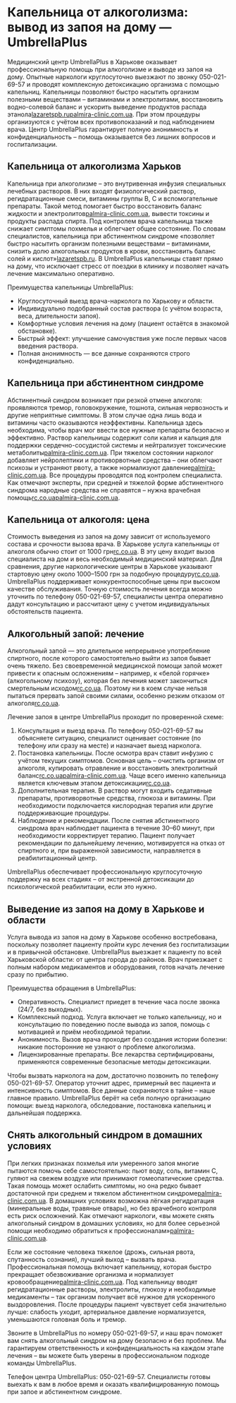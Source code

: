 
# Капельница от алкоголизма: вывод из запоя на дому — UmbrellaPlus

Медицинский центр UmbrellaPlus в Харькове оказывает профессиональную помощь при алкоголизме и выводе из запоя на дому. Опытные наркологи круглосуточно выезжают по звонку 050-021-69-57 и проводят комплексную детоксикацию организма с помощью капельниц. Капельницы позволяют быстро насытить организм полезными веществами – витаминами и электролитами, восстановить водно-солевой баланс и ускорить выведение продуктов распада этанола[lazaretspb.ru](https://lazaretspb.ru/narkolog-wiki/kak-izbavitsya-ot-pyanstva/abstinentnyj-sindrom-lechenie/#:~:text=%D0%92%20%D0%BD%D0%B0%D1%87%D0%B0%D0%BB%D1%8C%D0%BD%D0%BE%D0%B9%20%D1%84%D0%B0%D0%B7%D0%B5%20%D0%BB%D0%B5%D1%87%D0%B5%D0%BD%D0%B8%D1%8F%20%D0%BF%D1%80%D0%B8%D0%BC%D0%B5%D0%BD%D1%8F%D0%B5%D1%82%D1%81%D1%8F,%D0%B2%D0%BE%D1%81%D1%81%D1%82%D0%B0%D0%BD%D0%BE%D0%B2%D0%B8%D1%82%D1%8C%20%D0%B1%D0%B0%D0%BB%D0%B0%D0%BD%D1%81%20%D1%81%D0%BE%D0%BB%D0%B5%D0%B9%20%D0%B8%20%D0%BA%D0%B8%D1%81%D0%BB%D0%BE%D1%82)[palmira-clinic.com.ua](https://palmira-clinic.com.ua/alkogolizm/detoksikaciya-na-domu/#:~:text=%D0%A1%D0%BB%D0%B5%D0%B4%D1%83%D1%8E%D1%89%D0%B8%D0%B9%20%D1%8D%D1%82%D0%B0%D0%BF%20%E2%80%93%20%D0%BA%D0%B0%D0%BF%D0%B5%D0%BB%D1%8C%D0%BD%D0%B8%D1%86%D1%8B%2C%20%D0%BA%D0%BE%D1%82%D0%BE%D1%80%D1%8B%D0%B5,%D0%B6%D0%B8%D0%B7%D0%BD%D0%B8%20%D0%B1%D0%BE%D0%BB%D1%8C%D0%BD%D0%BE%D0%B3%D0%BE%2C%20%D0%BF%D1%80%D0%B8%D0%BC%D0%B5%D0%BD%D1%8F%D0%B5%D1%82%D1%81%D1%8F%20%D0%BA%D0%B8%D1%81%D0%BB%D0%BE%D1%80%D0%BE%D0%B4%D0%BD%D0%B0%D1%8F%20%D1%82%D0%B5%D1%80%D0%B0%D0%BF%D0%B8%D1%8F). При этом процедуры организуются с учётом всех противопоказаний и под наблюдением врача. Центр UmbrellaPlus гарантирует полную анонимность и конфиденциальность – помощь оказывается без лишних вопросов и госпитализации.

## Капельница от алкоголизма Харьков

Капельница при алкоголизме – это внутривенная инфузия специальных лечебных растворов. В них входят физиологический раствор, регидратационные смеси, витамины группы B, C и вспомогательные препараты. Такой метод помогает быстро восстановить баланс жидкости и электролитов[palmira-clinic.com.ua](https://palmira-clinic.com.ua/alkogolizm/detoksikaciya-na-domu/#:~:text=%D0%A1%D0%BB%D0%B5%D0%B4%D1%83%D1%8E%D1%89%D0%B8%D0%B9%20%D1%8D%D1%82%D0%B0%D0%BF%20%E2%80%93%20%D0%BA%D0%B0%D0%BF%D0%B5%D0%BB%D1%8C%D0%BD%D0%B8%D1%86%D1%8B%2C%20%D0%BA%D0%BE%D1%82%D0%BE%D1%80%D1%8B%D0%B5,%D0%B6%D0%B8%D0%B7%D0%BD%D0%B8%20%D0%B1%D0%BE%D0%BB%D1%8C%D0%BD%D0%BE%D0%B3%D0%BE%2C%20%D0%BF%D1%80%D0%B8%D0%BC%D0%B5%D0%BD%D1%8F%D0%B5%D1%82%D1%81%D1%8F%20%D0%BA%D0%B8%D1%81%D0%BB%D0%BE%D1%80%D0%BE%D0%B4%D0%BD%D0%B0%D1%8F%20%D1%82%D0%B5%D1%80%D0%B0%D0%BF%D0%B8%D1%8F), вывести токсины и продукты распада спирта. Под контролем врача капельница также снижает симптомы похмелья и облегчает общее состояние. По словам специалистов, капельница при абстинентном синдроме «позволяет быстро насытить организм полезными веществами – витаминами, снизить долю алкогольных продуктов в крови, восстановить баланс солей и кислот»[lazaretspb.ru](https://lazaretspb.ru/narkolog-wiki/kak-izbavitsya-ot-pyanstva/abstinentnyj-sindrom-lechenie/#:~:text=%D0%92%20%D0%BD%D0%B0%D1%87%D0%B0%D0%BB%D1%8C%D0%BD%D0%BE%D0%B9%20%D1%84%D0%B0%D0%B7%D0%B5%20%D0%BB%D0%B5%D1%87%D0%B5%D0%BD%D0%B8%D1%8F%20%D0%BF%D1%80%D0%B8%D0%BC%D0%B5%D0%BD%D1%8F%D0%B5%D1%82%D1%81%D1%8F,%D0%B2%D0%BE%D1%81%D1%81%D1%82%D0%B0%D0%BD%D0%BE%D0%B2%D0%B8%D1%82%D1%8C%20%D0%B1%D0%B0%D0%BB%D0%B0%D0%BD%D1%81%20%D1%81%D0%BE%D0%BB%D0%B5%D0%B9%20%D0%B8%20%D0%BA%D0%B8%D1%81%D0%BB%D0%BE%D1%82). В UmbrellaPlus капельницы ставят прямо на дому, что исключает стресс от поездки в клинику и позволяет начать лечение максимально оперативно.

Преимущества капельницы UmbrellaPlus:

* Круглосуточный выезд врача-нарколога по Харькову и области. 
* Индивидуально подобранный состав раствора (с учётом возраста, веса, длительности запоя). 
* Комфортные условия лечения на дому (пациент остаётся в знакомой обстановке). 
* Быстрый эффект: улучшение самочувствия уже после первых часов введения раствора. 
* Полная анонимность — все данные сохраняются строго конфиденциально. 

## Капельница при абстинентном синдроме

Абстинентный синдром возникает при резкой отмене алкоголя: проявляются тремор, головокружение, тошнота, сильная нервозность и другие неприятные симптомы. В этом случае одна лишь вода и витамины часто оказываются неэффективны. Капельница здесь необходима, чтобы врач мог ввести все нужные препараты безопасно и эффективно. Раствор капельницы содержит соли калия и кальция для поддержки сердечно-сосудистой системы и нейтрализует токсические метаболиты[palmira-clinic.com.ua](https://palmira-clinic.com.ua/alkogolizm/detoksikaciya-na-domu/#:~:text=,%D1%83%D1%81%D1%82%D1%80%D0%B0%D0%BD%D1%8F%D1%8E%D1%82%20%D1%80%D0%B2%D0%BE%D1%82%D1%83%2C%20%D0%BF%D0%BE%D0%BC%D0%BE%D0%B3%D0%B0%D1%8E%D1%82%20%D0%BD%D0%BE%D1%80%D0%BC%D0%B0%D0%BB%D0%B8%D0%B7%D0%BE%D0%B2%D0%B0%D1%82%D1%8C%20%D0%B4%D0%B0%D0%B2%D0%BB%D0%B5%D0%BD%D0%B8%D0%B5). При тяжелом состоянии нарколог добавляет нейролептики и противорвотные средства – они облегчают психозы и устраняют рвоту, а также нормализуют давление[palmira-clinic.com.ua](https://palmira-clinic.com.ua/alkogolizm/detoksikaciya-na-domu/#:~:text=,%D1%83%D1%81%D1%82%D1%80%D0%B0%D0%BD%D1%8F%D1%8E%D1%82%20%D1%80%D0%B2%D0%BE%D1%82%D1%83%2C%20%D0%BF%D0%BE%D0%BC%D0%BE%D0%B3%D0%B0%D1%8E%D1%82%20%D0%BD%D0%BE%D1%80%D0%BC%D0%B0%D0%BB%D0%B8%D0%B7%D0%BE%D0%B2%D0%B0%D1%82%D1%8C%20%D0%B4%D0%B0%D0%B2%D0%BB%D0%B5%D0%BD%D0%B8%D0%B5). Все процедуры проводятся под контролем специалиста. Как отмечают эксперты, при средней и тяжелой форме абстинентного синдрома народные средства не справятся – нужна врачебная помощь[rc.co.ua](https://rc.co.ua/ru/vyvod-iz-zapoya-xarkov.html#:~:text=%D0%98%D0%BC%D0%B5%D0%BD%D0%BD%D0%BE%20%D0%BF%D0%BE%D1%81%D0%BB%D0%B5%D0%B4%D0%BD%D0%B5%D0%B5%20%D0%B7%D0%B0%D1%81%D1%82%D0%B0%D0%B2%D0%BB%D1%8F%D0%B5%D1%82%20%D1%87%D0%B5%D0%BB%D0%BE%D0%B2%D0%B5%D0%BA%D0%B0%20%D0%BE%D0%BF%D1%8F%D1%82%D1%8C,%D1%81%D0%B0%D0%BC%D0%BE%D1%81%D1%82%D0%BE%D1%8F%D1%82%D0%B5%D0%BB%D1%8C%D0%BD%D0%BE%20%D0%B8%D0%BB%D0%B8%20%D0%B8%D1%81%D0%BF%D0%BE%D0%BB%D1%8C%D0%B7%D1%83%D1%8F%20%D0%BD%D0%B0%D1%80%D0%BE%D0%B4%D0%BD%D1%8B%D0%B5%20%D0%BC%D0%B5%D1%82%D0%BE%D0%B4%D1%8B)[palmira-clinic.com.ua](https://palmira-clinic.com.ua/alkogolizm/detoksikaciya-na-domu/#:~:text=%D0%92%D1%8B%20%D0%BC%D0%BE%D0%B6%D0%B5%D1%82%D0%B5%20%D1%81%D0%BD%D1%8F%D1%82%D1%8C%20%D0%B0%D0%BB%D0%BA%D0%BE%D0%B3%D0%BE%D0%BB%D1%8C%D0%BD%D1%8B%D0%B9%20%D1%81%D0%B8%D0%BD%D0%B4%D1%80%D0%BE%D0%BC,%D1%81%D0%B5%D1%80%D1%82%D0%B8%D1%84%D0%B8%D1%86%D0%B8%D1%80%D0%BE%D0%B2%D0%B0%D0%BD%D0%BD%D1%8B%D0%B5%20%D0%BF%D1%80%D0%B5%D0%BF%D0%B0%D1%80%D0%B0%D1%82%D1%8B%20%D0%B8%20%D0%BE%D0%BF%D1%80%D0%B5%D0%B4%D0%B5%D0%BB%D0%B5%D0%BD%D0%BD%D1%8B%D0%B5%20%D0%BC%D0%B5%D1%82%D0%BE%D0%B4%D0%B8%D0%BA%D0%B8).

## Капельница от алкоголя: цена

Стоимость выведения из запоя на дому зависит от используемого состава и срочности вызова врача. В Харькове услуга капельницы от алкоголя обычно стоит от 1000 грн[rc.co.ua](https://rc.co.ua/ru/vyvod-iz-zapoya-xarkov.html#:~:text=%D0%A3%D1%81%D0%BB%D1%83%D0%B3%D0%B0%20%D0%A6%D0%B5%D0%BD%D0%B0%20%D0%9A%D0%B0%D0%BF%D0%B5%D0%BB%D1%8C%D0%BD%D0%B8%D1%86%D0%B0%20%D0%BE%D1%82%20%D0%B0%D0%BB%D0%BA%D0%BE%D0%B3%D0%BE%D0%BB%D1%8F,%D0%BE%D1%82%201500%20%D0%B3%D1%80%D0%BD). В эту цену входит вызов специалиста на дом и весь необходимый медицинский материал. Для сравнения, другие наркологические центры в Харькове указывают стартовую цену около 1000–1500 грн за подобную процедуру[rc.co.ua](https://rc.co.ua/ru/vyvod-iz-zapoya-xarkov.html#:~:text=%D0%A3%D1%81%D0%BB%D1%83%D0%B3%D0%B0%20%D0%A6%D0%B5%D0%BD%D0%B0%20%D0%9A%D0%B0%D0%BF%D0%B5%D0%BB%D1%8C%D0%BD%D0%B8%D1%86%D0%B0%20%D0%BE%D1%82%20%D0%B0%D0%BB%D0%BA%D0%BE%D0%B3%D0%BE%D0%BB%D1%8F,%D0%BE%D1%82%201500%20%D0%B3%D1%80%D0%BD). UmbrellaPlus поддерживает конкурентоспособные цены при высоком качестве обслуживания. Точную стоимость лечения всегда можно уточнить по телефону 050-021-69-57, специалисты центра оперативно дадут консультацию и рассчитают цену с учетом индивидуальных обстоятельств пациента.

## Алкогольный запой: лечение

Алкогольный запой — это длительное непрерывное употребление спиртного, после которого самостоятельно выйти из запоя бывает очень тяжело. Без своевременной медицинской помощи запой может привести к опасным осложнениям – например, к «белой горячке» (алкогольному психозу), которая без лечения может закончиться смертельным исходом[rc.co.ua](https://rc.co.ua/ru/vyvod-iz-zapoya-xarkov.html#:~:text=%D0%98%D0%BC%D0%B5%D0%BD%D0%BD%D0%BE%20%D0%BF%D0%BE%D1%81%D0%BB%D0%B5%D0%B4%D0%BD%D0%B5%D0%B5%20%D0%B7%D0%B0%D1%81%D1%82%D0%B0%D0%B2%D0%BB%D1%8F%D0%B5%D1%82%20%D1%87%D0%B5%D0%BB%D0%BE%D0%B2%D0%B5%D0%BA%D0%B0%20%D0%BE%D0%BF%D1%8F%D1%82%D1%8C,%D1%81%D0%B0%D0%BC%D0%BE%D1%81%D1%82%D0%BE%D1%8F%D1%82%D0%B5%D0%BB%D1%8C%D0%BD%D0%BE%20%D0%B8%D0%BB%D0%B8%20%D0%B8%D1%81%D0%BF%D0%BE%D0%BB%D1%8C%D0%B7%D1%83%D1%8F%20%D0%BD%D0%B0%D1%80%D0%BE%D0%B4%D0%BD%D1%8B%D0%B5%20%D0%BC%D0%B5%D1%82%D0%BE%D0%B4%D1%8B). Поэтому ни в коем случае нельзя пытаться прервать запой своими силами, особенно резким отказом от алкоголя[rc.co.ua](https://rc.co.ua/ru/vyvod-iz-zapoya-xarkov.html#:~:text=%D0%98%D0%BC%D0%B5%D0%BD%D0%BD%D0%BE%20%D0%BF%D0%BE%D1%81%D0%BB%D0%B5%D0%B4%D0%BD%D0%B5%D0%B5%20%D0%B7%D0%B0%D1%81%D1%82%D0%B0%D0%B2%D0%BB%D1%8F%D0%B5%D1%82%20%D1%87%D0%B5%D0%BB%D0%BE%D0%B2%D0%B5%D0%BA%D0%B0%20%D0%BE%D0%BF%D1%8F%D1%82%D1%8C,%D1%81%D0%B0%D0%BC%D0%BE%D1%81%D1%82%D0%BE%D1%8F%D1%82%D0%B5%D0%BB%D1%8C%D0%BD%D0%BE%20%D0%B8%D0%BB%D0%B8%20%D0%B8%D1%81%D0%BF%D0%BE%D0%BB%D1%8C%D0%B7%D1%83%D1%8F%20%D0%BD%D0%B0%D1%80%D0%BE%D0%B4%D0%BD%D1%8B%D0%B5%20%D0%BC%D0%B5%D1%82%D0%BE%D0%B4%D1%8B).

Лечение запоя в центре UmbrellaPlus проходит по проверенной схеме:

1. Консультация и выезд врача. По телефону 050-021-69-57 вы объясняете ситуацию, специалист оценивает состояние (по телефону или сразу на месте) и назначает выезд нарколога. 
2. Постановка капельницы. После осмотра врач ставит инфузию с учётом текущих симптомов. Основная цель – очистить организм от алкоголя, купировать отравление и восстановить электролитный баланс[rc.co.ua](https://rc.co.ua/ru/vyvod-iz-zapoya-xarkov.html#:~:text=%D0%BF%D0%BE%D1%81%D0%BB%D0%B5%20%D1%8D%D1%82%D0%BE%D0%B3%D0%BE%20%D0%BC%D0%BE%D0%B6%D0%BD%D0%BE%20%D0%B1%D1%83%D0%B4%D0%B5%D1%82%20%D0%BD%D0%B0%D1%87%D0%B8%D0%BD%D0%B0%D1%82%D1%8C,%D0%A2%D0%B0%D0%BA%D0%B6%D0%B5%20%D0%BD%D0%B5%D0%BE%D0%B1%D1%85%D0%BE%D0%B4%D0%B8%D0%BC%D1%8B)[palmira-clinic.com.ua](https://palmira-clinic.com.ua/alkogolizm/detoksikaciya-na-domu/#:~:text=%D0%A1%D0%BB%D0%B5%D0%B4%D1%83%D1%8E%D1%89%D0%B8%D0%B9%20%D1%8D%D1%82%D0%B0%D0%BF%20%E2%80%93%20%D0%BA%D0%B0%D0%BF%D0%B5%D0%BB%D1%8C%D0%BD%D0%B8%D1%86%D1%8B%2C%20%D0%BA%D0%BE%D1%82%D0%BE%D1%80%D1%8B%D0%B5,%D0%B6%D0%B8%D0%B7%D0%BD%D0%B8%20%D0%B1%D0%BE%D0%BB%D1%8C%D0%BD%D0%BE%D0%B3%D0%BE%2C%20%D0%BF%D1%80%D0%B8%D0%BC%D0%B5%D0%BD%D1%8F%D0%B5%D1%82%D1%81%D1%8F%20%D0%BA%D0%B8%D1%81%D0%BB%D0%BE%D1%80%D0%BE%D0%B4%D0%BD%D0%B0%D1%8F%20%D1%82%D0%B5%D1%80%D0%B0%D0%BF%D0%B8%D1%8F). Чаще всего именно капельница является ключевым этапом детоксикации[rc.co.ua](https://rc.co.ua/ru/vyvod-iz-zapoya-xarkov.html#:~:text=%D0%BF%D0%BE%D1%81%D0%BB%D0%B5%20%D1%8D%D1%82%D0%BE%D0%B3%D0%BE%20%D0%BC%D0%BE%D0%B6%D0%BD%D0%BE%20%D0%B1%D1%83%D0%B4%D0%B5%D1%82%20%D0%BD%D0%B0%D1%87%D0%B8%D0%BD%D0%B0%D1%82%D1%8C,%D0%A2%D0%B0%D0%BA%D0%B6%D0%B5%20%D0%BD%D0%B5%D0%BE%D0%B1%D1%85%D0%BE%D0%B4%D0%B8%D0%BC%D1%8B). 
3. Дополнительная терапия. В раствор могут входить седативные препараты, противорвотные средства, глюкоза и витамины. При необходимости подключается кислородная терапия или другие поддерживающие процедуры. 
4. Наблюдение и рекомендации. После снятия абстинентного синдрома врач наблюдает пациента в течение 30–60 минут, при необходимости корректирует терапию. Пациент получает рекомендации по дальнейшему лечению, мотивируется на отказ от спиртного и, при выраженной зависимости, направляется в реабилитационный центр. 

UmbrellaPlus обеспечивает профессиональную круглосуточную поддержку на всех стадиях – от экстренной детоксикации до психологической реабилитации, если это нужно.

## Выведение из запоя на дому в Харькове и области

Услуга вывода из запоя на дому в Харькове особенно востребована, поскольку позволяет пациенту пройти курс лечения без госпитализации и в привычной обстановке. UmbrellaPlus выезжает к пациенту по всей Харьковской области: от центра города до районов. Врач приезжает с полным набором медикаментов и оборудования, готов начать лечение сразу по прибытию.

Преимущества обращения в UmbrellaPlus:

* Оперативность. Специалист приедет в течение часа после звонка (24/7, без выходных). 
* Комплексный подход. Услуга включает не только капельницу, но и консультацию по поведению после вывода из запоя, помощь с мотивацией и приём необходимой терапии. 
* Анонимность. Вызов врача проходит без создания истории болезни: никакие посторонние не узнают о проблеме алкоголизма. 
* Лицензированные препараты. Все лекарства сертифицированы, применяются современные безопасные методы детоксикации. 

Чтобы вызвать нарколога на дом, достаточно позвонить по телефону 050-021-69-57. Оператор уточнит адрес, примерный вес пациента и интенсивность симптомов. Все данные сохраняются в тайне – наше главное правило. UmbrellaPlus берёт на себя полную организацию помощи: выезд нарколога, обследование, постановка капельниц и дальнейшая поддержка.

## Снять алкогольный синдром в домашних условиях

При легких признаках похмелья или умеренного запоя многие пытаются помочь себе самостоятельно: пьют воду, соль, витамин C, гуляют на свежем воздухе или принимают гомеопатические средства. Такая помощь может ослабить симптомы, но она редко бывает достаточной при среднем и тяжелом абстинентном синдроме[palmira-clinic.com.ua](https://palmira-clinic.com.ua/alkogolizm/detoksikaciya-na-domu/#:~:text=%D0%92%D1%8B%20%D0%BC%D0%BE%D0%B6%D0%B5%D1%82%D0%B5%20%D1%81%D0%BD%D1%8F%D1%82%D1%8C%20%D0%B0%D0%BB%D0%BA%D0%BE%D0%B3%D0%BE%D0%BB%D1%8C%D0%BD%D1%8B%D0%B9%20%D1%81%D0%B8%D0%BD%D0%B4%D1%80%D0%BE%D0%BC,%D1%81%D0%B5%D1%80%D1%82%D0%B8%D1%84%D0%B8%D1%86%D0%B8%D1%80%D0%BE%D0%B2%D0%B0%D0%BD%D0%BD%D1%8B%D0%B5%20%D0%BF%D1%80%D0%B5%D0%BF%D0%B0%D1%80%D0%B0%D1%82%D1%8B%20%D0%B8%20%D0%BE%D0%BF%D1%80%D0%B5%D0%B4%D0%B5%D0%BB%D0%B5%D0%BD%D0%BD%D1%8B%D0%B5%20%D0%BC%D0%B5%D1%82%D0%BE%D0%B4%D0%B8%D0%BA%D0%B8). В домашних условиях возможна лёгкая регидратация (минеральные воды, травяные отвары), но без врачебного контроля есть риск осложнений. Как отмечают наркологи, «вы можете снять алкогольный синдром в домашних условиях, но для более серьезной помощи необходимо обратиться к профессионалам»[palmira-clinic.com.ua](https://palmira-clinic.com.ua/alkogolizm/detoksikaciya-na-domu/#:~:text=%D0%92%D1%8B%20%D0%BC%D0%BE%D0%B6%D0%B5%D1%82%D0%B5%20%D1%81%D0%BD%D1%8F%D1%82%D1%8C%20%D0%B0%D0%BB%D0%BA%D0%BE%D0%B3%D0%BE%D0%BB%D1%8C%D0%BD%D1%8B%D0%B9%20%D1%81%D0%B8%D0%BD%D0%B4%D1%80%D0%BE%D0%BC,%D1%81%D0%B5%D1%80%D1%82%D0%B8%D1%84%D0%B8%D1%86%D0%B8%D1%80%D0%BE%D0%B2%D0%B0%D0%BD%D0%BD%D1%8B%D0%B5%20%D0%BF%D1%80%D0%B5%D0%BF%D0%B0%D1%80%D0%B0%D1%82%D1%8B%20%D0%B8%20%D0%BE%D0%BF%D1%80%D0%B5%D0%B4%D0%B5%D0%BB%D0%B5%D0%BD%D0%BD%D1%8B%D0%B5%20%D0%BC%D0%B5%D1%82%D0%BE%D0%B4%D0%B8%D0%BA%D0%B8).

Если же состояние человека тяжелое (дрожь, сильная рвота, спутанность сознания), лучший выход – вызвать врача. Профессиональная помощь включает капельницу, которая быстро прекращает обезвоживание организма и нормализует кровообращение[palmira-clinic.com.ua](https://palmira-clinic.com.ua/alkogolizm/detoksikaciya-na-domu/#:~:text=,%D0%BE%D0%B1%D0%B5%D0%B7%D0%B2%D0%BE%D0%B6%D0%B8%D0%B2%D0%B0%D0%BD%D0%B8%D1%8F%20%D0%BE%D1%80%D0%B3%D0%B0%D0%BD%D0%B8%D0%B7%D0%BC%D0%B0%2C%20%D1%83%D0%BB%D1%83%D1%87%D1%88%D0%B0%D0%B5%D1%82%20%D1%86%D0%B8%D1%80%D0%BA%D1%83%D0%BB%D1%8F%D1%86%D0%B8%D1%8E%20%D0%BA%D1%80%D0%BE%D0%B2%D0%B8). Под капельницу вводят регидратационные растворы, электролиты, глюкозу и необходимые медикаменты – так организм получает всё нужное для ускоренного выздоровления. После процедуры пациент чувствует себя значительно лучше: слабость уходит, артериальное давление нормализуется, уменьшаются головная боль и тремор.

Звоните в UmbrellaPlus по номеру 050-021-69-57, и наш врач поможет вам снять алкогольный синдром на дому безопасно и без проблем. Мы гарантируем ответственность и конфиденциальность на каждом этапе лечения – вы можете быть уверены в профессиональном подходе команды UmbrellaPlus.

Телефон центра UmbrellaPlus: 050-021-69-57. Специалисты готовы выехать к вам в любое время и оказать квалифицированную помощь при запое и абстинентном синдроме.
